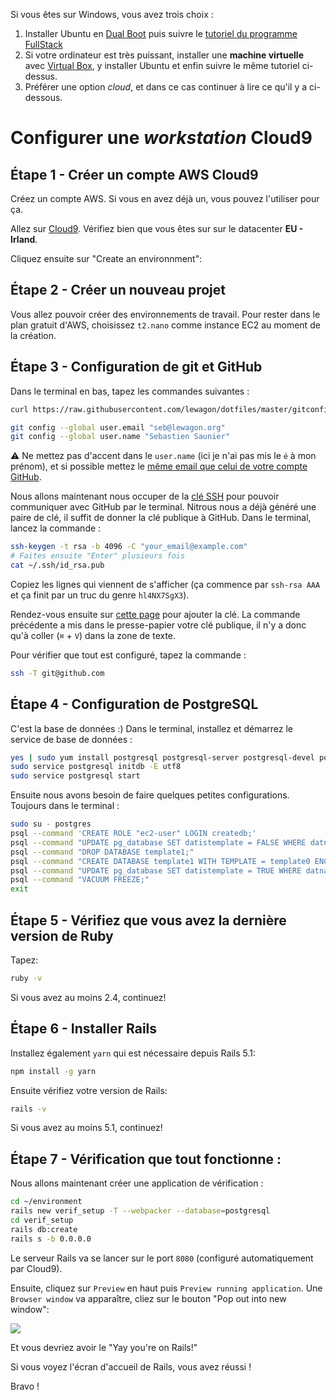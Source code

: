 Si vous êtes sur Windows, vous avez trois choix :

1. Installer Ubuntu en [Dual Boot](http://www.everydaylinuxuser.com/2015/11/how-to-install-ubuntu-linux-alongside.html) puis suivre le [tutoriel du programme FullStack](https://github.com/lewagon/setup/blob/master/UBUNTU.md)
1. Si votre ordinateur est très puissant, installer une **machine virtuelle** avec [Virtual Box](https://www.virtualbox.org/), y installer Ubuntu et enfin suivre le même tutoriel ci-dessus.
1. Préférer une option _cloud_, et dans ce cas continuer à lire ce qu'il y a ci-dessous.

# Configurer une _workstation_ Cloud9

## Étape 1 - Créer un compte AWS Cloud9

Créez un compte AWS. Si vous en avez déjà un, vous pouvez l'utiliser pour ça.

Allez sur [Cloud9](https://eu-west-1.console.aws.amazon.com/cloud9/home/product?region=eu-west-1). Vérifiez bien que vous êtes sur sur le datacenter **EU - Irland**.

Cliquez ensuite sur "Create an environnment":

## Étape 2 - Créer un nouveau projet

Vous allez pouvoir créer des environnements de travail. Pour rester dans le plan gratuit d'AWS, choisissez `t2.nano` comme instance EC2 au moment de la création.

## Étape 3 - Configuration de git et GitHub

Dans le terminal en bas, tapez les commandes suivantes :

```bash
curl https://raw.githubusercontent.com/lewagon/dotfiles/master/gitconfig > ~/.gitconfig

git config --global user.email "seb@lewagon.org"
git config --global user.name "Sebastien Saunier"
```

:warning: Ne mettez pas d'accent dans le `user.name` (ici je n'ai pas mis le `é` à mon prénom),
et si possible mettez le [même email que celui de votre compte GitHub](https://github.com/settings/emails).

Nous allons maintenant nous occuper de la [clé SSH](https://fr.wikipedia.org/wiki/Secure_Shell#SSH_avec_authentification_par_cl.C3.A9s) pour pouvoir communiquer avec GitHub par le terminal. Nitrous nous a déjà généré une paire de clé, il suffit de donner la clé publique à GitHub. Dans le terminal, lancez la commande :

```bash
ssh-keygen -t rsa -b 4096 -C "your_email@example.com"
# Faites ensuite "Enter" plusieurs fois
cat ~/.ssh/id_rsa.pub
```

Copiez les lignes qui viennent de s'afficher (ça commence par `ssh-rsa AAA` et ça finit par un truc du genre `hl4NX7SgX3`).

Rendez-vous ensuite sur [cette page](https://github.com/settings/ssh) pour ajouter la clé.
La commande précédente a mis dans le presse-papier votre clé publique, il n'y a donc qu'à
coller (`⌘` + `V`) dans la zone de texte.

Pour vérifier que tout est configuré, tapez la commande :

```bash
ssh -T git@github.com
```

## Étape 4 - Configuration de PostgreSQL

C'est la base de données :) Dans le terminal, installez et démarrez le service de base de données :

```bash
yes | sudo yum install postgresql postgresql-server postgresql-devel postgresql-contrib postgresql-docs
sudo service postgresql initdb -E utf8
sudo service postgresql start
```

Ensuite nous avons besoin de faire quelques petites configurations. Toujours dans le terminal :

```bash
sudo su - postgres
psql --command 'CREATE ROLE "ec2-user" LOGIN createdb;'
psql --command "UPDATE pg_database SET datistemplate = FALSE WHERE datname = 'template1';"
psql --command "DROP DATABASE template1;"
psql --command "CREATE DATABASE template1 WITH TEMPLATE = template0 ENCODING = 'UNICODE';"
psql --command "UPDATE pg_database SET datistemplate = TRUE WHERE datname = 'template1';"
psql --command "VACUUM FREEZE;"
exit
```

## Étape 5 - Vérifiez que vous avez la dernière version de Ruby

Tapez:

```bash
ruby -v
```

Si vous avez au moins 2.4, continuez!

## Étape 6 - Installer Rails

Installez également `yarn` qui est nécessaire depuis Rails 5.1:

```bash
npm install -g yarn
```

Ensuite vérifiez votre version de Rails:

```bash
rails -v
```

Si vous avez au moins 5.1, continuez!

## Étape 7 - Vérification que tout fonctionne :

Nous allons maintenant créer une application de vérification :

```bash
cd ~/environment
rails new verif_setup -T --webpacker --database=postgresql
cd verif_setup
rails db:create
rails s -b 0.0.0.0
```

Le serveur Rails va se lancer sur le port `8080` (configuré automatiquement par Cloud9).

Ensuite, cliquez sur `Preview` en haut puis `Preview running application`. Une `Browser window` va apparaître, cliez sur le bouton "Pop out into new window":

![](https://cdn-images-1.medium.com/max/800/1*tnEnYLJ9yueZvWXGnbdUtg.png)

Et vous devriez avoir le "Yay you're on Rails!"

Si vous voyez l'écran d'accueil de Rails, vous avez réussi !

Bravo !
